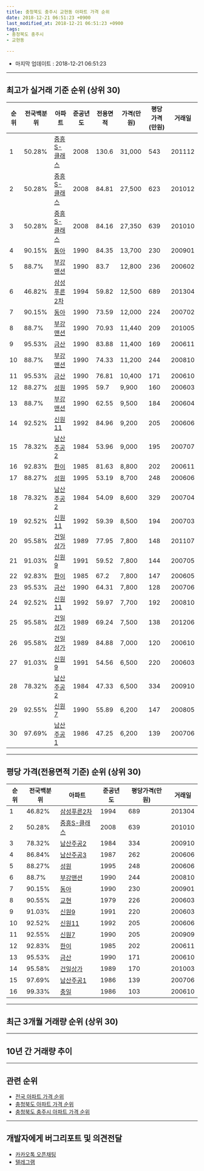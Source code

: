 ```yaml
---
title: 충청북도 충주시 교현동 아파트 가격 순위
date: 2018-12-21 06:51:23 +0900
last_modified_at: 2018-12-21 06:51:23 +0900
tags:
- 충청북도 충주시
- 교현동

---
```


* 마지막 업데이트 : 2018-12-21 06:51:23

---

## 최고가 실거래 기준 순위 (상위 30)


|순위|전국백분위|아파트|준공년도|전용면적|가격(만원)|평당가격(만원)|거래일|
|---|---|---|---|---|---|---|---|
|1|50.28%|[중흥S-클래스](https://search.naver.com/search.naver?query=%EC%B6%A9%EC%B2%AD%EB%B6%81%EB%8F%84+%EC%B6%A9%EC%A3%BC%EC%8B%9C+%EA%B5%90%ED%98%84%EB%8F%99+%EC%A4%91%ED%9D%A5S-%ED%81%B4%EB%9E%98%EC%8A%A4)|2008|130.6|31,000|543|201112|
|2|50.28%|[중흥S-클래스](https://search.naver.com/search.naver?query=%EC%B6%A9%EC%B2%AD%EB%B6%81%EB%8F%84+%EC%B6%A9%EC%A3%BC%EC%8B%9C+%EA%B5%90%ED%98%84%EB%8F%99+%EC%A4%91%ED%9D%A5S-%ED%81%B4%EB%9E%98%EC%8A%A4)|2008|84.81|27,500|623|201012|
|3|50.28%|[중흥S-클래스](https://search.naver.com/search.naver?query=%EC%B6%A9%EC%B2%AD%EB%B6%81%EB%8F%84+%EC%B6%A9%EC%A3%BC%EC%8B%9C+%EA%B5%90%ED%98%84%EB%8F%99+%EC%A4%91%ED%9D%A5S-%ED%81%B4%EB%9E%98%EC%8A%A4)|2008|84.16|27,350|639|201010|
|4|90.15%|[동아](https://search.naver.com/search.naver?query=%EC%B6%A9%EC%B2%AD%EB%B6%81%EB%8F%84+%EC%B6%A9%EC%A3%BC%EC%8B%9C+%EA%B5%90%ED%98%84%EB%8F%99+%EB%8F%99%EC%95%84)|1990|84.35|13,700|230|200901|
|5|88.7%|[부강맨션](https://search.naver.com/search.naver?query=%EC%B6%A9%EC%B2%AD%EB%B6%81%EB%8F%84+%EC%B6%A9%EC%A3%BC%EC%8B%9C+%EA%B5%90%ED%98%84%EB%8F%99+%EB%B6%80%EA%B0%95%EB%A7%A8%EC%85%98)|1990|83.7|12,800|236|200602|
|6|46.82%|[삼성푸른2차](https://search.naver.com/search.naver?query=%EC%B6%A9%EC%B2%AD%EB%B6%81%EB%8F%84+%EC%B6%A9%EC%A3%BC%EC%8B%9C+%EA%B5%90%ED%98%84%EB%8F%99+%EC%82%BC%EC%84%B1%ED%91%B8%EB%A5%B82%EC%B0%A8)|1994|59.82|12,500|689|201304|
|7|90.15%|[동아](https://search.naver.com/search.naver?query=%EC%B6%A9%EC%B2%AD%EB%B6%81%EB%8F%84+%EC%B6%A9%EC%A3%BC%EC%8B%9C+%EA%B5%90%ED%98%84%EB%8F%99+%EB%8F%99%EC%95%84)|1990|73.59|12,000|224|200702|
|8|88.7%|[부강맨션](https://search.naver.com/search.naver?query=%EC%B6%A9%EC%B2%AD%EB%B6%81%EB%8F%84+%EC%B6%A9%EC%A3%BC%EC%8B%9C+%EA%B5%90%ED%98%84%EB%8F%99+%EB%B6%80%EA%B0%95%EB%A7%A8%EC%85%98)|1990|70.93|11,440|209|201005|
|9|95.53%|[금산](https://search.naver.com/search.naver?query=%EC%B6%A9%EC%B2%AD%EB%B6%81%EB%8F%84+%EC%B6%A9%EC%A3%BC%EC%8B%9C+%EA%B5%90%ED%98%84%EB%8F%99+%EA%B8%88%EC%82%B0)|1990|83.88|11,400|169|200611|
|10|88.7%|[부강맨션](https://search.naver.com/search.naver?query=%EC%B6%A9%EC%B2%AD%EB%B6%81%EB%8F%84+%EC%B6%A9%EC%A3%BC%EC%8B%9C+%EA%B5%90%ED%98%84%EB%8F%99+%EB%B6%80%EA%B0%95%EB%A7%A8%EC%85%98)|1990|74.33|11,200|244|200810|
|11|95.53%|[금산](https://search.naver.com/search.naver?query=%EC%B6%A9%EC%B2%AD%EB%B6%81%EB%8F%84+%EC%B6%A9%EC%A3%BC%EC%8B%9C+%EA%B5%90%ED%98%84%EB%8F%99+%EA%B8%88%EC%82%B0)|1990|76.81|10,400|171|200610|
|12|88.27%|[성원](https://search.naver.com/search.naver?query=%EC%B6%A9%EC%B2%AD%EB%B6%81%EB%8F%84+%EC%B6%A9%EC%A3%BC%EC%8B%9C+%EA%B5%90%ED%98%84%EB%8F%99+%EC%84%B1%EC%9B%90)|1995|59.7|9,900|160|200603|
|13|88.7%|[부강맨션](https://search.naver.com/search.naver?query=%EC%B6%A9%EC%B2%AD%EB%B6%81%EB%8F%84+%EC%B6%A9%EC%A3%BC%EC%8B%9C+%EA%B5%90%ED%98%84%EB%8F%99+%EB%B6%80%EA%B0%95%EB%A7%A8%EC%85%98)|1990|62.55|9,500|184|200604|
|14|92.52%|[신원11](https://search.naver.com/search.naver?query=%EC%B6%A9%EC%B2%AD%EB%B6%81%EB%8F%84+%EC%B6%A9%EC%A3%BC%EC%8B%9C+%EA%B5%90%ED%98%84%EB%8F%99+%EC%8B%A0%EC%9B%9011)|1992|84.96|9,200|205|200606|
|15|78.32%|[남산주공2](https://search.naver.com/search.naver?query=%EC%B6%A9%EC%B2%AD%EB%B6%81%EB%8F%84+%EC%B6%A9%EC%A3%BC%EC%8B%9C+%EA%B5%90%ED%98%84%EB%8F%99+%EB%82%A8%EC%82%B0%EC%A3%BC%EA%B3%B52)|1984|53.96|9,000|195|200707|
|16|92.83%|[한이](https://search.naver.com/search.naver?query=%EC%B6%A9%EC%B2%AD%EB%B6%81%EB%8F%84+%EC%B6%A9%EC%A3%BC%EC%8B%9C+%EA%B5%90%ED%98%84%EB%8F%99+%ED%95%9C%EC%9D%B4)|1985|81.63|8,800|202|200611|
|17|88.27%|[성원](https://search.naver.com/search.naver?query=%EC%B6%A9%EC%B2%AD%EB%B6%81%EB%8F%84+%EC%B6%A9%EC%A3%BC%EC%8B%9C+%EA%B5%90%ED%98%84%EB%8F%99+%EC%84%B1%EC%9B%90)|1995|53.19|8,700|248|200606|
|18|78.32%|[남산주공2](https://search.naver.com/search.naver?query=%EC%B6%A9%EC%B2%AD%EB%B6%81%EB%8F%84+%EC%B6%A9%EC%A3%BC%EC%8B%9C+%EA%B5%90%ED%98%84%EB%8F%99+%EB%82%A8%EC%82%B0%EC%A3%BC%EA%B3%B52)|1984|54.09|8,600|329|200704|
|19|92.52%|[신원11](https://search.naver.com/search.naver?query=%EC%B6%A9%EC%B2%AD%EB%B6%81%EB%8F%84+%EC%B6%A9%EC%A3%BC%EC%8B%9C+%EA%B5%90%ED%98%84%EB%8F%99+%EC%8B%A0%EC%9B%9011)|1992|59.39|8,500|194|200703|
|20|95.58%|[건일상가](https://search.naver.com/search.naver?query=%EC%B6%A9%EC%B2%AD%EB%B6%81%EB%8F%84+%EC%B6%A9%EC%A3%BC%EC%8B%9C+%EA%B5%90%ED%98%84%EB%8F%99+%EA%B1%B4%EC%9D%BC%EC%83%81%EA%B0%80)|1989|77.95|7,800|148|201107|
|21|91.03%|[신원9](https://search.naver.com/search.naver?query=%EC%B6%A9%EC%B2%AD%EB%B6%81%EB%8F%84+%EC%B6%A9%EC%A3%BC%EC%8B%9C+%EA%B5%90%ED%98%84%EB%8F%99+%EC%8B%A0%EC%9B%909)|1991|59.52|7,800|144|200705|
|22|92.83%|[한이](https://search.naver.com/search.naver?query=%EC%B6%A9%EC%B2%AD%EB%B6%81%EB%8F%84+%EC%B6%A9%EC%A3%BC%EC%8B%9C+%EA%B5%90%ED%98%84%EB%8F%99+%ED%95%9C%EC%9D%B4)|1985|67.2|7,800|147|200605|
|23|95.53%|[금산](https://search.naver.com/search.naver?query=%EC%B6%A9%EC%B2%AD%EB%B6%81%EB%8F%84+%EC%B6%A9%EC%A3%BC%EC%8B%9C+%EA%B5%90%ED%98%84%EB%8F%99+%EA%B8%88%EC%82%B0)|1990|64.31|7,800|128|200706|
|24|92.52%|[신원11](https://search.naver.com/search.naver?query=%EC%B6%A9%EC%B2%AD%EB%B6%81%EB%8F%84+%EC%B6%A9%EC%A3%BC%EC%8B%9C+%EA%B5%90%ED%98%84%EB%8F%99+%EC%8B%A0%EC%9B%9011)|1992|59.97|7,700|192|200810|
|25|95.58%|[건일상가](https://search.naver.com/search.naver?query=%EC%B6%A9%EC%B2%AD%EB%B6%81%EB%8F%84+%EC%B6%A9%EC%A3%BC%EC%8B%9C+%EA%B5%90%ED%98%84%EB%8F%99+%EA%B1%B4%EC%9D%BC%EC%83%81%EA%B0%80)|1989|69.24|7,500|138|201206|
|26|95.58%|[건일상가](https://search.naver.com/search.naver?query=%EC%B6%A9%EC%B2%AD%EB%B6%81%EB%8F%84+%EC%B6%A9%EC%A3%BC%EC%8B%9C+%EA%B5%90%ED%98%84%EB%8F%99+%EA%B1%B4%EC%9D%BC%EC%83%81%EA%B0%80)|1989|84.88|7,000|120|200610|
|27|91.03%|[신원9](https://search.naver.com/search.naver?query=%EC%B6%A9%EC%B2%AD%EB%B6%81%EB%8F%84+%EC%B6%A9%EC%A3%BC%EC%8B%9C+%EA%B5%90%ED%98%84%EB%8F%99+%EC%8B%A0%EC%9B%909)|1991|54.56|6,500|220|200603|
|28|78.32%|[남산주공2](https://search.naver.com/search.naver?query=%EC%B6%A9%EC%B2%AD%EB%B6%81%EB%8F%84+%EC%B6%A9%EC%A3%BC%EC%8B%9C+%EA%B5%90%ED%98%84%EB%8F%99+%EB%82%A8%EC%82%B0%EC%A3%BC%EA%B3%B52)|1984|47.33|6,500|334|200910|
|29|92.55%|[신원7](https://search.naver.com/search.naver?query=%EC%B6%A9%EC%B2%AD%EB%B6%81%EB%8F%84+%EC%B6%A9%EC%A3%BC%EC%8B%9C+%EA%B5%90%ED%98%84%EB%8F%99+%EC%8B%A0%EC%9B%907)|1990|55.89|6,200|147|200805|
|30|97.69%|[남산주공1](https://search.naver.com/search.naver?query=%EC%B6%A9%EC%B2%AD%EB%B6%81%EB%8F%84+%EC%B6%A9%EC%A3%BC%EC%8B%9C+%EA%B5%90%ED%98%84%EB%8F%99+%EB%82%A8%EC%82%B0%EC%A3%BC%EA%B3%B51)|1986|47.25|6,200|139|200706|


---

## 평당 가격(전용면적 기준) 순위 (상위 30)


|순위|전국백분위|아파트|준공년도|평당가격(만원)|거래일|
|---|---|---|---|---|---|
|1|46.82%|[삼성푸른2차](https://search.naver.com/search.naver?query=%EC%B6%A9%EC%B2%AD%EB%B6%81%EB%8F%84+%EC%B6%A9%EC%A3%BC%EC%8B%9C+%EA%B5%90%ED%98%84%EB%8F%99+%EC%82%BC%EC%84%B1%ED%91%B8%EB%A5%B82%EC%B0%A8)|1994|689|201304|
|2|50.28%|[중흥S-클래스](https://search.naver.com/search.naver?query=%EC%B6%A9%EC%B2%AD%EB%B6%81%EB%8F%84+%EC%B6%A9%EC%A3%BC%EC%8B%9C+%EA%B5%90%ED%98%84%EB%8F%99+%EC%A4%91%ED%9D%A5S-%ED%81%B4%EB%9E%98%EC%8A%A4)|2008|639|201010|
|3|78.32%|[남산주공2](https://search.naver.com/search.naver?query=%EC%B6%A9%EC%B2%AD%EB%B6%81%EB%8F%84+%EC%B6%A9%EC%A3%BC%EC%8B%9C+%EA%B5%90%ED%98%84%EB%8F%99+%EB%82%A8%EC%82%B0%EC%A3%BC%EA%B3%B52)|1984|334|200910|
|4|86.84%|[남산주공3](https://search.naver.com/search.naver?query=%EC%B6%A9%EC%B2%AD%EB%B6%81%EB%8F%84+%EC%B6%A9%EC%A3%BC%EC%8B%9C+%EA%B5%90%ED%98%84%EB%8F%99+%EB%82%A8%EC%82%B0%EC%A3%BC%EA%B3%B53)|1987|262|200606|
|5|88.27%|[성원](https://search.naver.com/search.naver?query=%EC%B6%A9%EC%B2%AD%EB%B6%81%EB%8F%84+%EC%B6%A9%EC%A3%BC%EC%8B%9C+%EA%B5%90%ED%98%84%EB%8F%99+%EC%84%B1%EC%9B%90)|1995|248|200606|
|6|88.7%|[부강맨션](https://search.naver.com/search.naver?query=%EC%B6%A9%EC%B2%AD%EB%B6%81%EB%8F%84+%EC%B6%A9%EC%A3%BC%EC%8B%9C+%EA%B5%90%ED%98%84%EB%8F%99+%EB%B6%80%EA%B0%95%EB%A7%A8%EC%85%98)|1990|244|200810|
|7|90.15%|[동아](https://search.naver.com/search.naver?query=%EC%B6%A9%EC%B2%AD%EB%B6%81%EB%8F%84+%EC%B6%A9%EC%A3%BC%EC%8B%9C+%EA%B5%90%ED%98%84%EB%8F%99+%EB%8F%99%EC%95%84)|1990|230|200901|
|8|90.55%|[교현](https://search.naver.com/search.naver?query=%EC%B6%A9%EC%B2%AD%EB%B6%81%EB%8F%84+%EC%B6%A9%EC%A3%BC%EC%8B%9C+%EA%B5%90%ED%98%84%EB%8F%99+%EA%B5%90%ED%98%84)|1979|226|200603|
|9|91.03%|[신원9](https://search.naver.com/search.naver?query=%EC%B6%A9%EC%B2%AD%EB%B6%81%EB%8F%84+%EC%B6%A9%EC%A3%BC%EC%8B%9C+%EA%B5%90%ED%98%84%EB%8F%99+%EC%8B%A0%EC%9B%909)|1991|220|200603|
|10|92.52%|[신원11](https://search.naver.com/search.naver?query=%EC%B6%A9%EC%B2%AD%EB%B6%81%EB%8F%84+%EC%B6%A9%EC%A3%BC%EC%8B%9C+%EA%B5%90%ED%98%84%EB%8F%99+%EC%8B%A0%EC%9B%9011)|1992|205|200606|
|11|92.55%|[신원7](https://search.naver.com/search.naver?query=%EC%B6%A9%EC%B2%AD%EB%B6%81%EB%8F%84+%EC%B6%A9%EC%A3%BC%EC%8B%9C+%EA%B5%90%ED%98%84%EB%8F%99+%EC%8B%A0%EC%9B%907)|1990|205|200909|
|12|92.83%|[한이](https://search.naver.com/search.naver?query=%EC%B6%A9%EC%B2%AD%EB%B6%81%EB%8F%84+%EC%B6%A9%EC%A3%BC%EC%8B%9C+%EA%B5%90%ED%98%84%EB%8F%99+%ED%95%9C%EC%9D%B4)|1985|202|200611|
|13|95.53%|[금산](https://search.naver.com/search.naver?query=%EC%B6%A9%EC%B2%AD%EB%B6%81%EB%8F%84+%EC%B6%A9%EC%A3%BC%EC%8B%9C+%EA%B5%90%ED%98%84%EB%8F%99+%EA%B8%88%EC%82%B0)|1990|171|200610|
|14|95.58%|[건일상가](https://search.naver.com/search.naver?query=%EC%B6%A9%EC%B2%AD%EB%B6%81%EB%8F%84+%EC%B6%A9%EC%A3%BC%EC%8B%9C+%EA%B5%90%ED%98%84%EB%8F%99+%EA%B1%B4%EC%9D%BC%EC%83%81%EA%B0%80)|1989|170|201003|
|15|97.69%|[남산주공1](https://search.naver.com/search.naver?query=%EC%B6%A9%EC%B2%AD%EB%B6%81%EB%8F%84+%EC%B6%A9%EC%A3%BC%EC%8B%9C+%EA%B5%90%ED%98%84%EB%8F%99+%EB%82%A8%EC%82%B0%EC%A3%BC%EA%B3%B51)|1986|139|200706|
|16|99.33%|[충일](https://search.naver.com/search.naver?query=%EC%B6%A9%EC%B2%AD%EB%B6%81%EB%8F%84+%EC%B6%A9%EC%A3%BC%EC%8B%9C+%EA%B5%90%ED%98%84%EB%8F%99+%EC%B6%A9%EC%9D%BC)|1986|103|200610|


---

## 최근 3개월 거래량 순위 (상위 30)


<div style="width:100%;">
    <canvas id="deal_count_ranking" height="250"></canvas>
</div>


<script>
new Chart(document.getElementById("deal_count_ranking"), {
    type: 'horizontalBar',
    data: {
        labels: ['교현', '신원7', '중흥S-클래스', '남산주공1', '충일', '성원', '부강맨션', '한이'],
        datasets: [{
            label: '실거래 수',
            data: [8, 4, 4, 3, 2, 2, 2, 1],
            borderColor: "rgba(255, 0, 128, 1)",
            backgroundColor: "rgba(255, 0, 128, 0.5)",
            fill: false,
        }]
    },
    options: {
        responsive: true,
        title: {
            display: true,
            text: '최근 3개월 거래량 순위'
        },
        tooltips: {
            mode: 'index',
            intersect: false,
            callbacks: {
                title: function(tooltipItems, data) {
                    return "실거래 수:";
                },
                label: function(tooltipItem, data) {
                    return data.labels[tooltipItem.index] + ": " + tooltipItem.xLabel;
                }
            }
        },
        hover: {
            mode: 'nearest',
            intersect: true
        },
        scales: {
            xAxes: [{
                display: true,
                scaleLabel: {
                    display: true,
                    labelString: '실거래 수'
                },
                ticks: {
                    suggestedMin: 0,
                }
            }],
            yAxes: [{
                display: true,
                ticks: {
                    autoSkip: false,
                    callback: function(value, index, values) {
                        if (value.length > 15)
                            return value.substr(0, 13) + "...";
                        else
                            return value;
                    }
                },
                scaleLabel: {
                    display: false,
                }
            }]
        }
    }
});

</script>


---

## 10년 간 거래량 추이


<div style="width:100%;">
    <canvas id="deal_progress" height="250"></canvas>
</div>

<script>
new Chart(document.getElementById("deal_progress"), {
    type: 'line',
    data: {
        labels: ['200812','200901','200902','200903','200904','200905','200906','200907','200908','200909','200910','200911','200912','201001','201002','201003','201004','201005','201006','201007','201008','201009','201010','201011','201012','201101','201102','201103','201104','201105','201106','201107','201108','201109','201110','201111','201112','201201','201202','201203','201204','201205','201206','201207','201208','201209','201210','201211','201212','201301','201302','201303','201304','201305','201306','201307','201308','201309','201310','201311','201312','201401','201402','201403','201404','201405','201406','201407','201408','201409','201410','201411','201412','201501','201502','201503','201504','201505','201506','201507','201508','201509','201510','201511','201512','201601','201602','201603','201604','201605','201606','201607','201608','201609','201610','201611','201612','201701','201702','201703','201704','201705','201706','201707','201708','201709','201710','201711','201712','201801','201802','201803','201804','201805','201806','201807','201808','201809','201810','201811','201812'],
        datasets: [{
            label: '실거래 수',
            pointRadius: 1,
            data: [16, 12, 12, 17, 20, 19, 26, 21, 18, 34, 39, 22, 23, 22, 21, 63, 38, 27, 38, 43, 40, 44, 61, 43, 54, 23, 44, 48, 29, 35, 36, 18, 25, 24, 29, 31, 23, 19, 30, 38, 32, 33, 19, 19, 19, 16, 26, 26, 17, 18, 19, 34, 25, 27, 34, 17, 15, 18, 31, 22, 16, 30, 37, 29, 16, 15, 21, 23, 26, 31, 23, 22, 15, 23, 34, 33, 34, 25, 19, 21, 25, 21, 25, 21, 19, 21, 29, 32, 17, 28, 20, 26, 20, 19, 35, 33, 23, 19, 23, 32, 16, 24, 14, 24, 17, 16, 16, 17, 23, 16, 15, 16, 14, 17, 16, 11, 15, 9, 11, 12, 3],
            borderColor: "rgba(255, 201, 14, 1)",
            backgroundColor: "rgba(255, 201, 14, 0.5)",
            fill: true,
        }]
    },
    options: {
        responsive: true,
        title: {
            display: true,
            text: '10년간 거래량 추이'
        },
        tooltips: {
            mode: 'index',
            intersect: false,
        },
        hover: {
            mode: 'nearest',
            intersect: true
        },
        scales: {
            xAxes: [{
                display: true,
                scaleLabel: {
                    display: true,
                    labelString: '년/월'
                }
            }],
            yAxes: [{
                display: true,
                ticks: {
                    suggestedMin: 0,
                },
                scaleLabel: {
                    display: true,
                    labelString: '실거래 수'
                }
            }]
        }
    }
});

</script>


---

## 관련 순위

- [전국 아파트 가격 순위](https://inasie.github.io/apt-ranking/전국)
- [충청북도 아파트 가격 순위](https://inasie.github.io/apt-ranking/충청북도)
- [충청북도 충주시 아파트 가격 순위](https://inasie.github.io/apt-ranking/충청북도-충주시)


---

## 개발자에게 버그리포트 및 의견전달

- [카카오톡 오픈채팅](https://open.kakao.com/o/gLJUAP4)
- [텔레그램](https://t.me/inasie)

